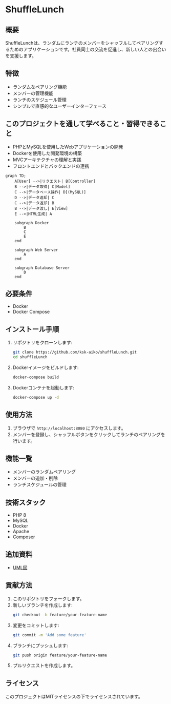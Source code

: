 # ShuffleLunch

## 概要
ShuffleLunchは、ランダムにランチのメンバーをシャッフルしてペアリングするためのアプリケーションです。社員同士の交流を促進し、新しい人との出会いを支援します。

## 特徴
- ランダムなペアリング機能
- メンバーの管理機能
- ランチのスケジュール管理
- シンプルで直感的なユーザーインターフェース

## このプロジェクトを通して学べること・習得できること
- PHPとMySQLを使用したWebアプリケーションの開発
- Dockerを使用した開発環境の構築
- MVCアーキテクチャの理解と実践
- フロントエンドとバックエンドの連携
```mermaid
graph TD;
    A[User] -->|リクエスト| B[Controller]
    B -->|データ取得| C[Model]
    C -->|データベース操作| D[(MySQL)]
    D -->|データ返却| C
    C -->|データ返却| B
    B -->|データ渡し| E[View]
    E -->|HTML生成| A

    subgraph Docker
        B
        C
        E
    end

    subgraph Web Server
        A
    end

    subgraph Database Server
        D
    end
```

## 必要条件
- Docker
- Docker Compose

## インストール手順
1. リポジトリをクローンします:
    ```bash
    git clone https://github.com/ksk-aiko/shuffleLunch.git
    cd shuffleLunch
    ```
2. Dockerイメージをビルドします:
    ```bash
    docker-compose build
    ```
3. Dockerコンテナを起動します:
    ```bash
    docker-compose up -d
    ```

## 使用方法
1. ブラウザで `http://localhost:8080` にアクセスします。
2. メンバーを登録し、シャッフルボタンをクリックしてランチのペアリングを行います。

## 機能一覧
- メンバーのランダムペアリング
- メンバーの追加・削除
- ランチスケジュールの管理

## 技術スタック
- PHP 8
- MySQL
- Docker
- Apache
- Composer

## 追加資料
- [UML図](src/diagrams/diagrams.md)

## 貢献方法
1. このリポジトリをフォークします。
2. 新しいブランチを作成します:
    ```bash
    git checkout -b feature/your-feature-name
    ```
3. 変更をコミットします:
    ```bash
    git commit -m 'Add some feature'
    ```
4. ブランチにプッシュします:
    ```bash
    git push origin feature/your-feature-name
    ```
5. プルリクエストを作成します。

## ライセンス
このプロジェクトはMITライセンスの下でライセンスされています。